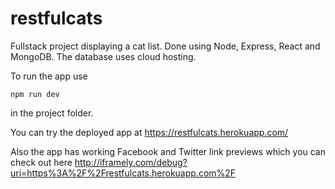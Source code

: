 # restfulcats
Fullstack project displaying a cat list. Done using Node, Express, React and MongoDB. The database uses cloud hosting.

To run the app use
  
    npm run dev
  
in the project folder.

You can try the deployed app at https://restfulcats.herokuapp.com/

Also the app has working Facebook and Twitter link previews which you can check out here http://iframely.com/debug?uri=https%3A%2F%2Frestfulcats.herokuapp.com%2F

